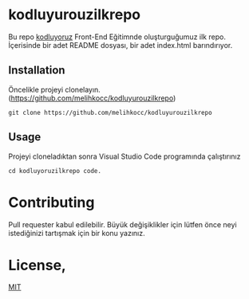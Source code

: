 # kodluyurouzilkrepo
Bu repo [kodluyoruz](https://kodluyoruz.org) Front-End Eğitimnde oluşturguğumuz ilk repo. İçerisinde bir adet README dosyası, bir adet index.html barındırıyor.

## Installation
Öncelikle projeyi clonelayın. (https://github.com/melihkocc/kodluyurouzilkrepo)

```
git clone https://github.com/melihkocc/kodluyurouzilkrepo
```

## Usage
Projeyi cloneladıktan sonra Visual Studio Code programında çalıştırınız
```
cd kodluyoruzilkrepo code.
```

# Contributing
Pull requester kabul edilebilir. Büyük değişiklikler için lütfen önce neyi istediğinizi tartışmak için bir konu yazınız.

# License,
[MIT](https://opensource.org)
